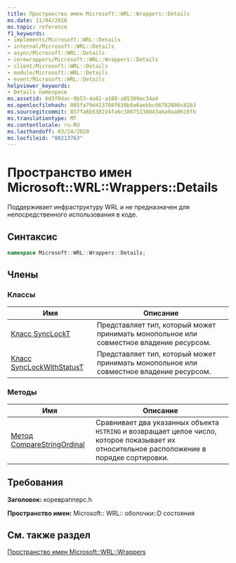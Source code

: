 ```yaml
---
title: Пространство имен Microsoft::WRL::Wrappers::Details
ms.date: 11/04/2016
ms.topic: reference
f1_keywords:
- implements/Microsoft::WRL::Details
- internal/Microsoft::WRL::Details
- async/Microsoft::WRL::Details
- corewrappers/Microsoft::WRL::Wrappers::Details
- client/Microsoft::WRL::Details
- module/Microsoft::WRL::Details
- event/Microsoft::WRL::Details
helpviewer_keywords:
- Details namespace
ms.assetid: 6d3f04ac-9b53-4a82-a188-a85309ec34a4
ms.openlocfilehash: 005fa79d413708f630b0a6aebbc06782086c81b3
ms.sourcegitcommit: 857fa6b530224fa6c18675138043aba9aa0619fb
ms.translationtype: MT
ms.contentlocale: ru-RU
ms.lasthandoff: 03/24/2020
ms.locfileid: "80213763"
---
```

# <a name="microsoftwrlwrappersdetails-namespace"></a>Пространство имен Microsoft::WRL::Wrappers::Details

Поддерживает инфраструктуру WRL и не предназначен для непосредственного использования в коде.

## <a name="syntax"></a>Синтаксис

```cpp
namespace Microsoft::WRL::Wrappers::Details;
```

## <a name="members"></a>Члены

### <a name="classes"></a>Классы

|Имя|Описание|
|----------|-----------------|
|[Класс SyncLockT](synclockt-class.md)|Представляет тип, который может принимать монопольное или совместное владение ресурсом.|
|[Класс SyncLockWithStatusT](synclockwithstatust-class.md)|Представляет тип, который может принимать монопольное или совместное владение ресурсом.|

### <a name="methods"></a>Методы

|Имя|Описание|
|----------|-----------------|
|[Метод CompareStringOrdinal](comparestringordinal-method.md)|Сравнивает два указанных объекта `HSTRING` и возвращает целое число, которое показывает их относительное расположение в порядке сортировки.|

## <a name="requirements"></a>Требования

**Заголовок:** кореврапперс.h

**Пространство имен:** Microsoft:: WRL:: оболочки::D состояния

## <a name="see-also"></a>См. также раздел

[Пространство имен Microsoft::WRL::Wrappers](microsoft-wrl-wrappers-namespace.md)
